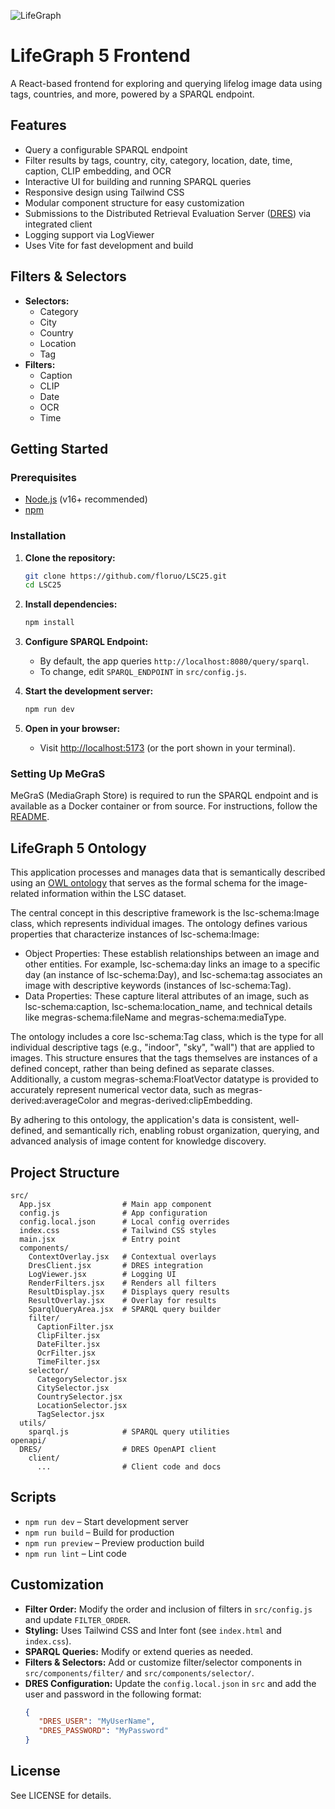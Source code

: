 ![LifeGraph](https://github.com/user-attachments/assets/31c54ac4-0660-488a-900f-13ce18207680)

# LifeGraph 5 Frontend

A React-based frontend for exploring and querying lifelog image data using tags, countries, and more, powered by a SPARQL endpoint.


## Features

- Query a configurable SPARQL endpoint
- Filter results by tags, country, city, category, location, date, time, caption, CLIP embedding, and OCR
- Interactive UI for building and running SPARQL queries
- Responsive design using Tailwind CSS
- Modular component structure for easy customization
- Submissions to the Distributed Retrieval Evaluation Server ([DRES](https://github.com/dres-dev/DRES)) via integrated client
- Logging support via LogViewer
- Uses Vite for fast development and build


## Filters & Selectors

- **Selectors:**
   - Category
   - City
   - Country
   - Location
   - Tag
- **Filters:**
  - Caption
  - CLIP
  - Date
  - OCR
  - Time


## Getting Started

### Prerequisites

- [Node.js](https://nodejs.org/) (v16+ recommended)
- [npm](https://www.npmjs.com/)

### Installation

1. **Clone the repository:**
   ```bash
   git clone https://github.com/floruo/LSC25.git
   cd LSC25
   ```

2. **Install dependencies:**
   ```bash
   npm install
   ```

3. **Configure SPARQL Endpoint:**
   - By default, the app queries `http://localhost:8080/query/sparql`.
   - To change, edit `SPARQL_ENDPOINT` in `src/config.js`.

4. **Start the development server:**
   ```bash
   npm run dev
   ```

5. **Open in your browser:**
   - Visit [http://localhost:5173](http://localhost:5173) (or the port shown in your terminal).

### Setting Up MeGraS

MeGraS (MediaGraph Store) is required to run the SPARQL endpoint and is available as a Docker container or from source. For instructions, follow the [README](http://megras.org).


## LifeGraph 5 Ontology

This application processes and manages data that is semantically described using an [OWL ontology](LifeGraph5.owl) that serves as the formal schema for the image-related information within the LSC dataset.

The central concept in this descriptive framework is the lsc-schema:Image class, which represents individual images. The ontology defines various properties that characterize instances of lsc-schema:Image:

- Object Properties: These establish relationships between an image and other entities. For example, lsc-schema:day links an image to a specific day (an instance of lsc-schema:Day), and lsc-schema:tag associates an image with descriptive keywords (instances of lsc-schema:Tag).
- Data Properties: These capture literal attributes of an image, such as lsc-schema:caption, lsc-schema:location_name, and technical details like megras-schema:fileName and megras-schema:mediaType.

The ontology includes a core lsc-schema:Tag class, which is the type for all individual descriptive tags (e.g., "indoor", "sky", "wall") that are applied to images. This structure ensures that the tags themselves are instances of a defined concept, rather than being defined as separate classes. Additionally, a custom megras-schema:FloatVector datatype is provided to accurately represent numerical vector data, such as megras-derived:averageColor and megras-derived:clipEmbedding.

By adhering to this ontology, the application's data is consistent, well-defined, and semantically rich, enabling robust organization, querying, and advanced analysis of image content for knowledge discovery.


## Project Structure

```
src/
  App.jsx                # Main app component
  config.js              # App configuration
  config.local.json      # Local config overrides
  index.css              # Tailwind CSS styles
  main.jsx               # Entry point
  components/
    ContextOverlay.jsx   # Contextual overlays
    DresClient.jsx       # DRES integration
    LogViewer.jsx        # Logging UI
    RenderFilters.jsx    # Renders all filters
    ResultDisplay.jsx    # Displays query results
    ResultOverlay.jsx    # Overlay for results
    SparqlQueryArea.jsx  # SPARQL query builder
    filter/
      CaptionFilter.jsx
      ClipFilter.jsx
      DateFilter.jsx
      OcrFilter.jsx
      TimeFilter.jsx
    selector/
      CategorySelector.jsx
      CitySelector.jsx
      CountrySelector.jsx
      LocationSelector.jsx
      TagSelector.jsx
  utils/
    sparql.js            # SPARQL query utilities
openapi/
  DRES/                  # DRES OpenAPI client
    client/
      ...                # Client code and docs
```

## Scripts

- `npm run dev` – Start development server
- `npm run build` – Build for production
- `npm run preview` – Preview production build
- `npm run lint` – Lint code


## Customization

- **Filter Order:** Modify the order and inclusion of filters in `src/config.js` and update `FILTER_ORDER`.
- **Styling:** Uses Tailwind CSS and Inter font (see `index.html` and `index.css`).
- **SPARQL Queries:** Modify or extend queries as needed.
- **Filters & Selectors:** Add or customize filter/selector components in `src/components/filter/` and `src/components/selector/`.
- **DRES Configuration:** Update the `config.local.json` in `src` and add the user and password in the following format:
   ```json
   {
      "DRES_USER": "MyUserName",
      "DRES_PASSWORD": "MyPassword"
   }
   ```

## License

See LICENSE for details.
